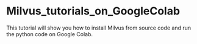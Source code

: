 # Milvus_tutorials_on_GoogleColab
This tutorial will show you how to install Milvus from source code and run the python code on Google Colab.
